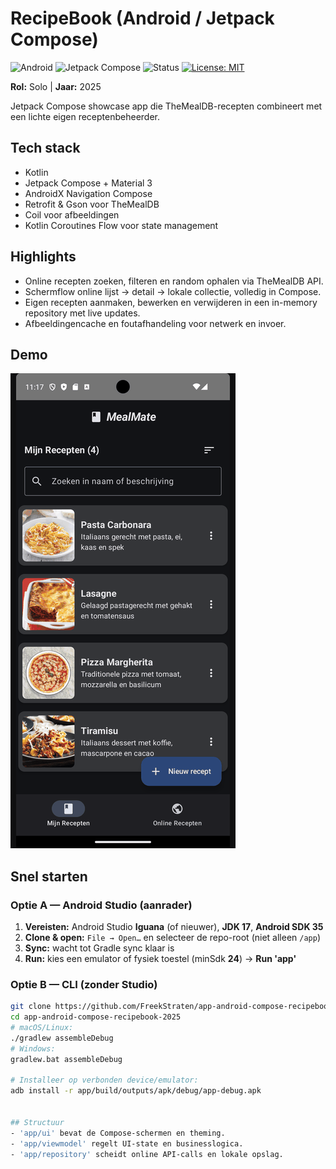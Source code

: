 # RecipeBook (Android / Jetpack Compose)

![Android](https://img.shields.io/badge/Android-3DDC84?logo=android&logoColor=white)
![Jetpack Compose](https://img.shields.io/badge/Jetpack%20Compose-4285F4)
![Status](https://img.shields.io/badge/status-archived-inactive)
[![License: MIT](https://img.shields.io/badge/License-MIT-green.svg)](./LICENSE)

**Rol:** Solo | **Jaar:** 2025

Jetpack Compose showcase app die TheMealDB-recepten combineert met een lichte eigen receptenbeheerder.

## Tech stack
- Kotlin
- Jetpack Compose + Material 3
- AndroidX Navigation Compose
- Retrofit & Gson voor TheMealDB
- Coil voor afbeeldingen
- Kotlin Coroutines Flow voor state management

## Highlights
- Online recepten zoeken, filteren en random ophalen via TheMealDB API.
- Schermflow online lijst -> detail -> lokale collectie, volledig in Compose.
- Eigen recepten aanmaken, bewerken en verwijderen in een in-memory repository met live updates.
- Afbeeldingencache en foutafhandeling voor netwerk en invoer.

## Demo
![RecipeBook demo](docs/demo.gif)

## Snel starten

### Optie A — Android Studio (aanrader)
1) **Vereisten:** Android Studio **Iguana** (of nieuwer), **JDK 17**, **Android SDK 35**  
2) **Clone & open:** `File → Open…` en selecteer de repo-root (niet alleen `/app`)  
3) **Sync:** wacht tot Gradle sync klaar is  
4) **Run:** kies een emulator of fysiek toestel (minSdk **24**) → **Run 'app'**

### Optie B — CLI (zonder Studio)
```bash
git clone https://github.com/FreekStraten/app-android-compose-recipebook-2025.git
cd app-android-compose-recipebook-2025
# macOS/Linux:
./gradlew assembleDebug
# Windows:
gradlew.bat assembleDebug

# Installeer op verbonden device/emulator:
adb install -r app/build/outputs/apk/debug/app-debug.apk


## Structuur
- 'app/ui' bevat de Compose-schermen en theming.
- 'app/viewmodel' regelt UI-state en businesslogica.
- 'app/repository' scheidt online API-calls en lokale opslag.
